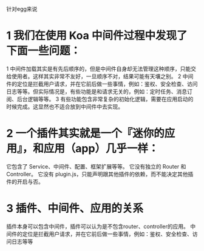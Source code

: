 针对egg来说
# 1 我们在使用 Koa 中间件过程中发现了下面一些问题：
1 中间件加载其实是有先后顺序的，但是中间件自身却无法管理这种顺序，只能交给使用者。这样其实非常不友好，一旦顺序不对，结果可能有天壤之别。
2 中间件的定位是拦截用户请求，并在它前后做一些事情，例如：鉴权、安全检查、访问日志等等。但实际情况是，有些功能是和请求无关的，例如：定时任务、消息订阅、后台逻辑等等。
3 有些功能包含非常复杂的初始化逻辑，需要在应用启动的时候完成。这显然也不适合放到中间件中去实现。

# 2 一个插件其实就是一个『迷你的应用』，和应用（app）几乎一样：
它包含了 Service、中间件、配置、框架扩展等等。
它没有独立的 Router 和 Controller。
它没有 plugin.js，只能声明跟其他插件的依赖，而不能决定其他插件的开启与否。


# 3 插件、中间件、应用的关系
插件本身可以包含中间件，插件可以认为是不包含router、controller的应用。
中间件的定位是拦截用户请求，并在它前后做一些事情，例如：鉴权、安全检查、访问日志等等